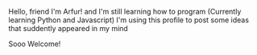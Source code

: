 Hello, friend
I'm Arfur! and I'm still learning how to program
(Currently learning Python and Javascript)
I'm using this profile to post some ideas that suddently appeared in my mind

Sooo Welcome!
